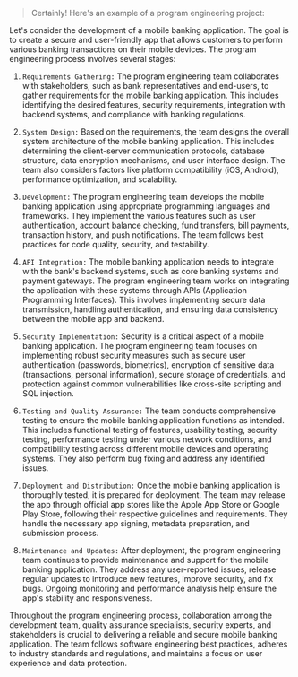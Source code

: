 > Certainly! Here's an example of a program engineering project:

Let's consider the development of a mobile banking application. The goal is to create a secure and user-friendly app that allows customers to perform various banking transactions on their mobile devices. The program engineering process involves several stages:

1. `Requirements Gathering:` The program engineering team collaborates with stakeholders, such as bank representatives and end-users, to gather requirements for the mobile banking application. This includes identifying the desired features, security requirements, integration with backend systems, and compliance with banking regulations.

1. `System Design:` Based on the requirements, the team designs the overall system architecture of the mobile banking application. This includes determining the client-server communication protocols, database structure, data encryption mechanisms, and user interface design. The team also considers factors like platform compatibility (iOS, Android), performance optimization, and scalability.

1. `Development:` The program engineering team develops the mobile banking application using appropriate programming languages and frameworks. They implement the various features such as user authentication, account balance checking, fund transfers, bill payments, transaction history, and push notifications. The team follows best practices for code quality, security, and testability.

1. `API Integration:` The mobile banking application needs to integrate with the bank's backend systems, such as core banking systems and payment gateways. The program engineering team works on integrating the application with these systems through APIs (Application Programming Interfaces). This involves implementing secure data transmission, handling authentication, and ensuring data consistency between the mobile app and backend.

1. `Security Implementation:` Security is a critical aspect of a mobile banking application. The program engineering team focuses on implementing robust security measures such as secure user authentication (passwords, biometrics), encryption of sensitive data (transactions, personal information), secure storage of credentials, and protection against common vulnerabilities like cross-site scripting and SQL injection.

1. `Testing and Quality Assurance:` The team conducts comprehensive testing to ensure the mobile banking application functions as intended. This includes functional testing of features, usability testing, security testing, performance testing under various network conditions, and compatibility testing across different mobile devices and operating systems. They also perform bug fixing and address any identified issues.

1. `Deployment and Distribution:` Once the mobile banking application is thoroughly tested, it is prepared for deployment. The team may release the app through official app stores like the Apple App Store or Google Play Store, following their respective guidelines and requirements. They handle the necessary app signing, metadata preparation, and submission process.

1. `Maintenance and Updates:` After deployment, the program engineering team continues to provide maintenance and support for the mobile banking application. They address any user-reported issues, release regular updates to introduce new features, improve security, and fix bugs. Ongoing monitoring and performance analysis help ensure the app's stability and responsiveness.

Throughout the program engineering process, collaboration among the development team, quality assurance specialists, security experts, and stakeholders is crucial to delivering a reliable and secure mobile banking application. The team follows software engineering best practices, adheres to industry standards and regulations, and maintains a focus on user experience and data protection.
